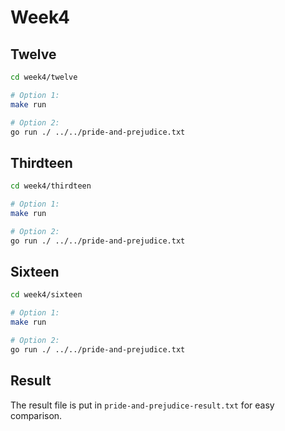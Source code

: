 # Week4

## Twelve
```bash
cd week4/twelve

# Option 1:
make run

# Option 2:
go run ./ ../../pride-and-prejudice.txt
```

## Thirdteen
```bash
cd week4/thirdteen

# Option 1:
make run

# Option 2:
go run ./ ../../pride-and-prejudice.txt
```

## Sixteen
```bash
cd week4/sixteen

# Option 1:
make run

# Option 2:
go run ./ ../../pride-and-prejudice.txt
```

## Result
The result file is put in `pride-and-prejudice-result.txt` for easy comparison.